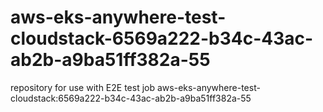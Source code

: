 # aws-eks-anywhere-test-cloudstack-6569a222-b34c-43ac-ab2b-a9ba51ff382a-55
repository for use with E2E test job aws-eks-anywhere-test-cloudstack:6569a222-b34c-43ac-ab2b-a9ba51ff382a-55
